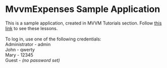 # MvvmExpenses Sample Application


This is a sample application, created in MVVM Tutorials section. Follow <a href="https://documentation.devexpress.com/#WindowsForms/CustomDocument114101">this link</a> to see these lessons.<br /><br />To log in, use one of the following credentials:<br />Administrator - admin<br />John - qwerty<br />Mary - 12345<br />Guest - <em>(no password set)</em>

<br/>


